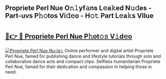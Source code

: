 ## Propriete Perl Nue O𝚗𝚕yf𝚊ns L𝚎a𝚔ed N𝚞𝚍es - Part-uvs P𝚑𝚘tos Vi𝚍𝚎o - H𝚘𝚝 Part L𝚎a𝚔s VlIue

# <h2><a href="http://kf2u7b4.oniu.top/?m=Propriete+Perl+Nue">🔗👉 🔴 Propriete Perl Nue P𝚑ot𝚘𝚜 V𝚒d𝚎o</a></h2>

[![Propriete Perl Nue Nu𝚍e𝚜](https://i.imgur.com/0qMVB7G.gif)](http://kf2u7b4.oniu.top/?m=Propriete+Perl+Nue)
Online performer and digital artist Propriete Perl Nue, famed for publishing dance and lifestyle tutorials through solo and collaborative dance acts and compact clips. Selfless humanitarian Propriete Perl Nue, famed for their dedication and compassion in helping those in need.  
